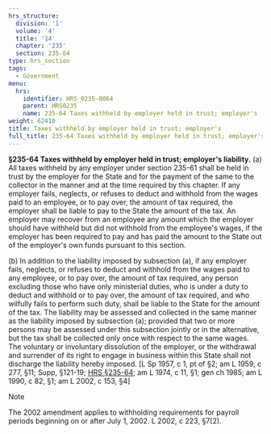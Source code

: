 ```yaml
---
hrs_structure:
  division: '1'
  volume: '4'
  title: '14'
  chapter: '235'
  section: 235-64
type: hrs_section
tags:
  - Government
menu:
  hrs:
    identifier: HRS_0235-0064
    parent: HRS0235
    name: 235-64 Taxes withheld by employer held in trust; employer's
weight: 62410
title: Taxes withheld by employer held in trust; employer's
full_title: 235-64 Taxes withheld by employer held in trust; employer's
---
```

**§235-64 Taxes withheld by employer held in trust; employer's liability.** (a) All taxes withheld by any employer under section 235-61 shall be held in trust by the employer for the State and for the payment of the same to the collector in the manner and at the time required by this chapter. If any employer fails, neglects, or refuses to deduct and withhold from the wages paid to an employee, or to pay over, the amount of tax required, the employer shall be liable to pay to the State the amount of the tax. An employer may recover from an employee any amount which the employer should have withheld but did not withhold from the employee's wages, if the employer has been required to pay and has paid the amount to the State out of the employer's own funds pursuant to this section.

(b) In addition to the liability imposed by subsection (a), if any employer fails, neglects, or refuses to deduct and withhold from the wages paid to any employee, or to pay over, the amount of tax required, any person excluding those who have only ministerial duties, who is under a duty to deduct and withhold or to pay over, the amount of tax required, and who wilfully fails to perform such duty, shall be liable to the State for the amount of the tax. The liability may be assessed and collected in the same manner as the liability imposed by subsection (a); provided that two or more persons may be assessed under this subsection jointly or in the alternative, but the tax shall be collected only once with respect to the same wages. The voluntary or involuntary dissolution of the employer, or the withdrawal and surrender of its right to engage in business within this State shall not discharge the liability hereby imposed. [L Sp 1957, c 1, pt of §2; am L 1959, c 277, §11; Supp, §121-19; [HRS §235-64](/title-14/chapter-235/section-235-64/); am L 1974, c 11, §1; gen ch 1985; am L 1990, c 82, §1; am L 2002, c 153, §4]

Note

The 2002 amendment applies to withholding requirements for payroll periods beginning on or after July 1, 2002\. L 2002, c 223, §7(2).